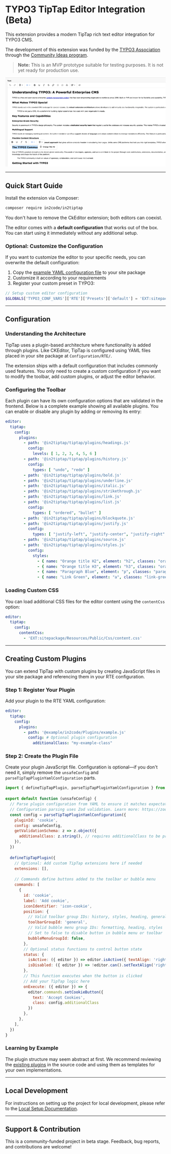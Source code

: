 # TYPO3 TipTap Editor Integration (Beta)

This extension provides a modern TipTap rich text editor integration for TYPO3 CMS.

The development of this extension was funded by the [TYPO3 Association](https://typo3.org) through the [Community Ideas program](https://typo3.org/article/members-have-selected-five-ideas-to-be-funded-in-quarter-3-2025).

> **Note:** This is an MVP prototype suitable for testing purposes. It is not yet ready for production use.


![Screenshot of the TipTap Editor Integration in TYPO3](docs/images/example-1.webp)

---

## Quick Start Guide

Install the extension via Composer:

```bash
composer require in2code/in2tiptap
```

You don't have to remove the CkEditor extension; both editors can coexist.

The editor comes with a **default configuration** that works out of the box. You can start using it immediately without any additional setup.

### Optional: Customize the Configuration

If you want to customize the editor to your specific needs, you can overwrite the default configuration:

1. Copy the [example YAML configuration file](Configuration/RTE/Full.yaml) to your site package
2. Customize it according to your requirements
3. Register your custom preset in TYPO3:

```php
// Setup custom editor configuration
$GLOBALS['TYPO3_CONF_VARS']['RTE']['Presets']['default'] = 'EXT:sitepackage/Configuration/RTE/TipTap.yaml';
```

---

## Configuration

### Understanding the Architecture

TipTap uses a plugin-based architecture where functionality is added through plugins. Like CKEditor, TipTap is configured using YAML files placed in your site package at `Configuration/RTE/`.

The extension ships with a default configuration that includes commonly used features. You only need to create a custom configuration if you want to modify the toolbar, add custom plugins, or adjust the editor behavior.

### Configuring the Toolbar

Each plugin can have its own configuration options that are validated in the frontend. Below is a complete example showing all available plugins. You can enable or disable any plugin by adding or removing its entry:

```yaml
editor:
  tiptap:
    config:
      plugins:
        - path: '@in2tiptap/tiptap/plugins/headings.js'
          config:
            levels: [ 1, 2, 3, 4, 5, 6 ]
        - path: '@in2tiptap/tiptap/plugins/history.js'
          config:
            types: [ "undo", "redo" ]
        - path: '@in2tiptap/tiptap/plugins/bold.js'
        - path: '@in2tiptap/tiptap/plugins/underline.js'
        - path: '@in2tiptap/tiptap/plugins/italic.js'
        - path: '@in2tiptap/tiptap/plugins/strikethrough.js'
        - path: '@in2tiptap/tiptap/plugins/link.js'
        - path: '@in2tiptap/tiptap/plugins/list.js'
          config:
            types: [ "ordered", "bullet" ]
        - path: '@in2tiptap/tiptap/plugins/blockquote.js'
        - path: '@in2tiptap/tiptap/plugins/justify.js'
          config:
            types: [ "justify-left", "justify-center", "justify-right" ]
        - path: '@in2tiptap/tiptap/plugins/source.js'
        - path: '@in2tiptap/tiptap/plugins/styles.js'
          config:
            styles:
              - { name: "Orange title H2", element: "h2", classes: "orange" }
              - { name: "Orange title H3", element: "h3", classes: "orange" }
              - { name: "Paragraph Blue", element: "p", classes: "paragraph-blue" }
              - { name: "Link Green", element: "a", classes: "link-green" }
```

### Loading Custom CSS

You can load additional CSS files for the editor content using the `contentCss` option:

```yaml
editor:
  tiptap:
    config:
      contentCss:
        - 'EXT:sitepackage/Resources/Public/Css/content.css'
```

---

## Creating Custom Plugins

You can extend TipTap with custom plugins by creating JavaScript files in your site package and referencing them in your RTE configuration.

### Step 1: Register Your Plugin

Add your plugin to the RTE YAML configuration:

```yaml
editor:
  tiptap:
    config:
      plugins:
        - path: '@example/in2code/Plugins/example.js'
          config: # Optional plugin configuration
            additionalClass: "my-example-class"
```

### Step 2: Create the Plugin File

Create your plugin JavaScript file. Configuration is optional—if you don't need it, simply remove the `unsafeConfig` and `parseTipTapPluginYamlConfiguration` parts.

```js
import { defineTipTapPlugin, parseTipTapPluginYamlConfiguration } from '@in2tiptap/tiptap/index.js'

export default function (unsafeConfig) {
  // Parse plugin configuration from YAML to ensure it matches expectations
  // Configuration parsing uses Zod validation. Learn more: https://zod.dev/
  const config = parseTipTapPluginYamlConfiguration({
    pluginId: 'cookie',
    config: unsafeConfig,
    getValidationSchema: z => z.object({
      additionalClass: z.string(), // requires additionalClass to be provided and be a string
    }),
  })

  defineTipTapPlugin({
    // Optional: Add custom TipTap extensions here if needed
    extensions: [],

    // Commands define buttons added to the toolbar or bubble menu
    commands: [
      {
        id: 'cookie',
        label: 'Add cookie',
        iconIdentifier: 'icon-cookie',
        position: {
          // Valid toolbar group IDs: history, styles, heading, general, formatting, developer
          toolbarGroupId: 'general',
          // Valid bubble menu group IDs: formatting, heading, styles
          // Set to false to disable button in bubble menu or toolbar
          bubbleMenuGroupId: false,
        },
        // Optional status functions to control button state
        status: {
          isActive: ({ editor }) => editor.isActive({ textAlign: 'right' }),
          isDisabled: ({ editor }) => !editor.can().setTextAlign('right'),
        },
        // This function executes when the button is clicked
        // Add your TipTap logic here
        onExecute: ({ editor }) => {
          editor.commands.setCookieButton({
            text: 'Accept Cookies',
            class: config.additionalClass
          })
        },
      },
    ],
  })
}
```

### Learning by Example

The plugin structure may seem abstract at first. We recommend reviewing the [existing plugins](frontend/src/plugins) in the source code and using them as templates for your own implementations.

---

## Local Development

For instructions on setting up the project for local development, please refer to the [Local Setup Documentation](docs/local-setup.md).

---

## Support & Contribution

This is a community-funded project in beta stage. Feedback, bug reports, and contributions are welcome!
